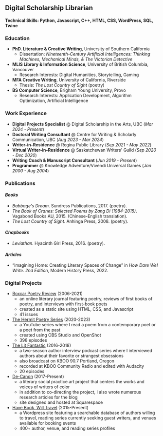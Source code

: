 ## Digital Scholarship Librarian

#### Technical Skills: Python, Javascript, C++, HTML, CSS, WordPress, SQL, Twine

### Education
- **PhD. Literature & Creative Writing**, University of Southern California
  - Dissertation: _Nineteenth-Century Artificial Intelligences: Thinking Machines, Mechanical Minds, & The Victorian Detective_
- **MLIS Library & Information Science**, University of British Columbia, Vancouver
  - Research Interests:  Digital Humanities, Storytelling, Gaming
- **MFA Creative Writing**, University of California, Riverside
  - Thesis: _The Lost Country of Sight_ (poetry)
- **BS Computer Science**, Brigham Young University, Provo
  - Research Interests: Application Development, Algorithm Optimization, Artificial Intelligence

### Work Experience
- **Digital Projects Specialist** @ Digital Scholarship in the Arts, UBC (_Mar 2024 - Present_)
- **Doctoral Writing Consultant** @ Centre for Writing & Scholarly Communication, UBC (_Aug 2023 - Mar 2024_)
- **Writer-in-Residence** @ Regina Public Library (_Sep 2021 - May 2022_)
- **Virtual Writer-in-Residence** @ Saskatchewan Writers' Guild (_Sep 2020 - Dec 2020_)
- **Writing Coach & Manuscript Consultant** (_Jun 2019 - Present_)
- **Programmer** @ Knowledge Adventure/Vivendi Universal Games (_Jan 2000 - Aug 2004_)

### Publications 
#### _Books_ 
- _Babbage's Dream_. Sundress Publications, 2017. (poetry).
- _The Book of Cranes: Selected Poems by Zang Di (1984-2015)_. Vagabond Books AU, 2015. (Chinese-English translation).
- _The Lost Country of Sight_. Anhinga Press, 2008. (poetry).

#### _Chapbooks_
- _Leviathan_. Hyacinth Girl Press, 2016. (poetry).

#### _Articles_
- “Imagining Home: Creating Literary Spaces of Change” in _How Dare We! Write. 2nd Edition_, Modern History Press, 2022.

### Digital Projects 
- [Boxcar Poetry Review](http://www.boxcarpoetry.com) (2006-2021)
   - an online literary journal featuring poetry, reviews of first books of poetry, and interviews with first-book poets
   - created as a static site using HTML, CSS, and Javascript
   - 41 issues
- [The Hermit Poetry Series](https://www.youtube.com/c/NeilAitken) (2020-2023)
   - a YouTube series where I read a poem from a contemporary poet or a poet from the past
   - created using OBS Studio and OpenShot
   - 398 episodes
- [The Lit Fantastic](http://www.thelitfantastic.com) (2016-2018)
   - a two-season author interview podcast series where I interviewed authors about their favorite or strangest obsessions
   - also broadcast on KBOO 90.7 Portland, Oregon
   - recorded at KBOO Community Radio and edited with Audacity
   - 20 episodes
- [De-Canon](https://www.de-canon.com) (2017-Present)
   - a literary social practice art project that centers the works and voices of writers of color
   - in addition to co-directing the project, I also wrote numerous research articles for the blog
   - site designed and hosted at Squarespace
- [Have Book, Will Travel](http://www.havebookwilltravel.com) (2015-Present)
   - a Wordpress site featuring a searchable database of authors willing to travel, reading series currently seeking guest writers, and venues available for booking events
   - 400+ author, venue, and reading series profiles


